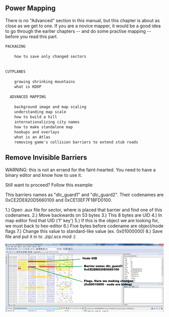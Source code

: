 
## Power Mapping

There is no "Advanced" section in this manual, but this chapter is about as close as we get to one.  If you are a novice mapper, it would be a good idea to go through the earlier chapters -- and do some practise mapping -- before you read this part.

```
PACKAGING

	how to save only changed sectors


CUTPLANES

	growing shrinking mountains
	what is KDOP
  
  ADVANCED MAPPING

	background image and map scaling
	understanding map scale
	how to build a hill
	internationalizing city names
	how to make standalone map
	hookups and overlays
	what is an Atlas
	removing game's collision barriers to extend stub roads

```

## Remove Invisible Barriers

WARNING:  this is not an errand for the faint-hearted.  You need to have a binary editor and know how to use it.

Still want to proceed?  Follow this example:

This barriers names as "dlc_guard1" and "dlc_guard2". Their codenames are 0xCE2DE820D5660100 and 0xCE13EF7F18FD0100.

1.) Open .aux file for sector, where is placed that barrier and find one of this codenames.
2.) Move backwards on 53 bytes
3.) This 8 bytes are UID
4.) In map editor find that UID ('f' key')
5.) If this is the object we are looking for, we must back to hex-editor 
6.) Five bytes before codename are object/node flags
7.) Change this value to standard-like value (ex. 0x01000000)
8.) Save file and put it in to .zip/.scs mod :)

![Screen Shot](img/BarrierEdit.PNG)
